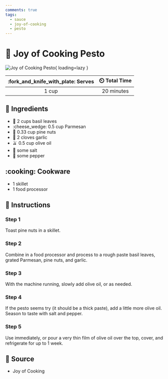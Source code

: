 ```yaml
---
comments: true
tags:
  - sauce
  - joy-of-cooking
  - pesto
---
```

# :herb: Joy of Cooking Pesto

![Joy of Cooking Pesto](../../assets/images/joy-of-cooking-pesto.jpg){ loading=lazy }

| :fork_and_knife_with_plate: Serves | :timer_clock: Total Time |
|:----------------------------------:|:-----------------------: |
| 1 cup | 20 minutes |

## :salt: Ingredients

- :herb: 2 cups basil leaves
- :cheese_wedge: 0.5 cup Parmesan
- :chestnut: 0.33 cup pine nuts
- :garlic: 2 cloves garlic
- :olive: 0.5 cup olive oil
- :salt: some salt
- :salt: some pepper

## :cooking: Cookware

- 1 skillet
- 1 food processor

## :pencil: Instructions

### Step 1

Toast pine nuts in a skillet.

### Step 2

Combine in a food processor and process to a rough paste basil leaves, grated Parmesan, pine nuts, and garlic.

### Step 3

With the machine running, slowly add olive oil, or as needed.

### Step 4

If the pesto seems try (it should be a thick paste), add a little more olive oil. Season to taste with salt and pepper.

### Step 5

Use immediately, or pour a very thin film of olive oil over the top, cover, and refrigerate for up to 1 week.

## :link: Source

- Joy of Cooking
